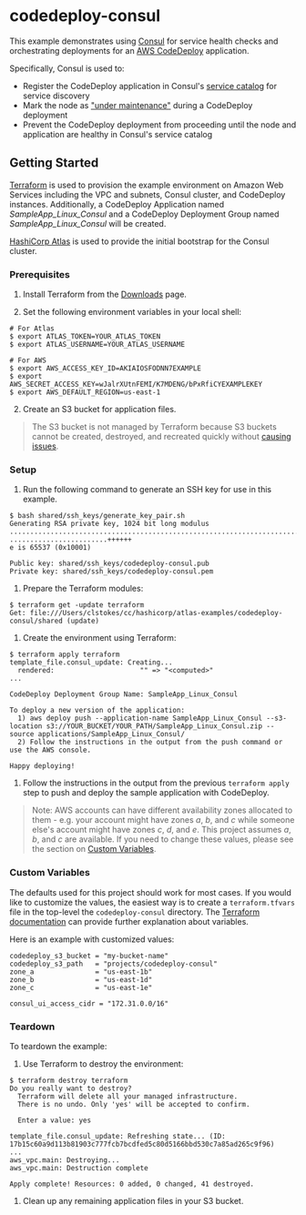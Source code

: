 # codedeploy-consul

This example demonstrates using [Consul](https://www.consul.io/) for
service health checks and orchestrating deployments for an
[AWS CodeDeploy](https://aws.amazon.com/codedeploy/) application.

Specifically, Consul is used to:
- Register the CodeDeploy application in Consul's
[service catalog](https://www.consul.io/docs/agent/services.html) for service
discovery
- Mark the node as
["under maintenance"](https://www.consul.io/docs/commands/maint.html) during a
CodeDeploy deployment
- Prevent the CodeDeploy deployment from proceeding until the node and
application are healthy in Consul's service catalog

## Getting Started

[Terraform](https://terraform.io/) is used to provision the example environment on Amazon Web Services including the VPC and subnets, Consul cluster, and CodeDeploy instances. Additionally, a CodeDeploy Application named *SampleApp_Linux_Consul* and a CodeDeploy Deployment Group named *SampleApp_Linux_Consul* will be created.

[HashiCorp Atlas](https://hashicorp.com/atlas.html) is used to provide the initial bootstrap for the Consul cluster.

### Prerequisites

1. Install Terraform from the
[Downloads](https://www.terraform.io/downloads.html) page.

1. Set the following environment variables in your local shell:
  ```
  # For Atlas
  $ export ATLAS_TOKEN=YOUR_ATLAS_TOKEN
  $ export ATLAS_USERNAME=YOUR_ATLAS_USERNAME

  # For AWS
  $ export AWS_ACCESS_KEY_ID=AKIAIOSFODNN7EXAMPLE
  $ export AWS_SECRET_ACCESS_KEY=wJalrXUtnFEMI/K7MDENG/bPxRfiCYEXAMPLEKEY
  $ export AWS_DEFAULT_REGION=us-east-1
  ```
2. Create an S3 bucket for application files.

  > The S3 bucket is not managed by Terraform because S3 buckets cannot be
  created, destroyed, and recreated quickly without
  [causing issues](http://docs.aws.amazon.com/AmazonS3/latest/dev/BucketRestrictions.html).

### Setup

1. Run the following command to generate an SSH key for use in this example.

  ```
  $ bash shared/ssh_keys/generate_key_pair.sh
  Generating RSA private key, 1024 bit long modulus
  .................................................................................++++++
  ........................++++++
  e is 65537 (0x10001)

  Public key: shared/ssh_keys/codedeploy-consul.pub
  Private key: shared/ssh_keys/codedeploy-consul.pem
  ```
1. Prepare the Terraform modules:

  ```
  $ terraform get -update terraform
  Get: file:///Users/clstokes/cc/hashicorp/atlas-examples/codedeploy-consul/shared (update)
  ```
1. Create the environment using Terraform:

  ```
  $ terraform apply terraform
  template_file.consul_update: Creating...
    rendered:                     "" => "<computed>"
  ...

  CodeDeploy Deployment Group Name: SampleApp_Linux_Consul

  To deploy a new version of the application:
    1) aws deploy push --application-name SampleApp_Linux_Consul --s3-location s3://YOUR_BUCKET/YOUR_PATH/SampleApp_Linux_Consul.zip --source applications/SampleApp_Linux_Consul/
    2) Follow the instructions in the output from the push command or use the AWS console.

  Happy deploying!
  ```
1. Follow the instructions in the output from the previous `terraform apply` step to push and deploy the sample application with CodeDeploy.

> Note: AWS accounts can have different availability zones allocated to them -
e.g. your account might have zones _a_, _b_, and _c_ while someone else's
account might have zones _c_, _d_, and _e_. This project assumes _a_, _b_, and
_c_ are available. If you need to change these values, please see the section on
[Custom Variables](#custom-variables).

### Custom Variables

The defaults used for this project should work for most cases. If you would
like to customize the values, the easiest way is to create a `terraform.tfvars`
file in the top-level the `codedeploy-consul` directory. The
[Terraform documentation](https://www.terraform.io/intro/getting-started/variables.html)
can provide further explanation about variables.

Here is an example with customized values:

```
codedeploy_s3_bucket = "my-bucket-name"
codedeploy_s3_path   = "projects/codedeploy-consul"
zone_a               = "us-east-1b"
zone_b               = "us-east-1d"
zone_c               = "us-east-1e"

consul_ui_access_cidr = "172.31.0.0/16"
```

### Teardown

To teardown the example:

1. Use Terraform to destroy the environment:

  ```
  $ terraform destroy terraform
  Do you really want to destroy?
    Terraform will delete all your managed infrastructure.
    There is no undo. Only 'yes' will be accepted to confirm.

    Enter a value: yes

  template_file.consul_update: Refreshing state... (ID: 17b15c60a9d113b81903c777fcb7bcdfed5c80d5166bbd530c7a85ad265c9f96)
  ...
  aws_vpc.main: Destroying...
  aws_vpc.main: Destruction complete

  Apply complete! Resources: 0 added, 0 changed, 41 destroyed.
  ```
1. Clean up any remaining application files in your S3 bucket.
